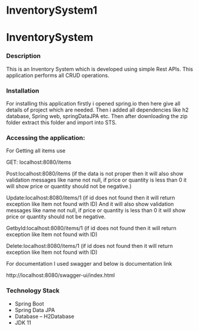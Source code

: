 # InventorySystem1

# InventorySystem

### Description ###

This is an Inventory System which is developed using simple Rest APIs. This application performs all CRUD operations.

### Installation ###
For installing this application firstly i opened spring.io then here give all details of project which are needed.
Then i added all dependencies like h2 database, Spring web, springDataJPA etc.
Then after downloading the zip folder extract this folder and import into STS.

### Accessing the application: ###
 
 For Getting all items use
 
 GET: localhost:8080/items
 
 Post:localhost:8080/items (if the data is not proper then it will also show validation messages like name not null, if price or quantity is less than 0 it will show price or quantity should not be negative.)
 
 Update:localhost:8080/items/1 (if id does not found then it will return exception like Item not found with ID)
 And it will also show validation messages like name not null, if price or quantity is less than 0 it will show price or quantity should not be negative.
 
 GetbyId:localhost:8080/items/1 (if id does not found then it will return exception like Item not found with ID)
 
 Delete:localhost:8080/items/1 (if id does not found then it will return exception like Item not found with ID)
 
 
 For documentation I used swagger and below is documentation link
 
 http://localhost:8080/swagger-ui/index.html


 ### Technology Stack ###

- Spring Boot 
- Spring Data JPA
- Database – H2Database
- JDK 11
